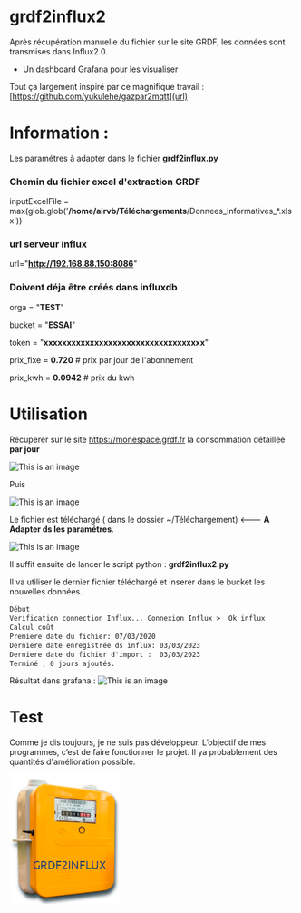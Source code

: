 # grdf2influx2
Après récupération manuelle du fichier sur le site GRDF, les données sont transmises dans Influx2.0.
+ Un dashboard Grafana pour les visualiser

Tout ça largement inspiré par ce magnifique travail : [https://github.com/yukulehe/gazpar2mqtt](url)

# Information :

Les paramétres à adapter dans le fichier **grdf2influx.py**

### Chemin du fichier excel d'extraction GRDF 

inputExcelFile = max(glob.glob('**/home/airvb/Téléchargements**/Donnees_informatives_*.xlsx'))

### url serveur influx

url="**http://192.168.88.150:8086**"

### Doivent déja être créés dans influxdb 
orga = "**TEST**"

bucket = "**ESSAI**"

token = "**xxxxxxxxxxxxxxxxxxxxxxxxxxxxxxxxxxx**"

prix_fixe = **0.720** # prix par jour de l'abonnement

prix_kwh = **0.0942** # prix du kwh

# Utilisation
Récuperer sur le site https://monespace.grdf.fr la consommation détaillée **par jour**

![This is an image](https://i.imgur.com/d8V8U8b.png)

Puis 

![This is an image](https://i.imgur.com/ThJr0Sk.png)

Le fichier est téléchargé ( dans le dossier ~/Téléchargement)                  <--- **A Adapter ds les paramétres**.

![This is an image](https://i.imgur.com/7LP4eSe.png)

Il suffit ensuite de lancer le script python : **grdf2influx2.py**

Il va utiliser le dernier fichier téléchargé et inserer dans le bucket les nouvelles données.

```:~/data_gaz$ ./grdf2influx2.py 
Début
Verification connection Influx... Connexion Influx >  Ok influx
Calcul coût
Premiere date du fichier: 07/03/2020
Derniere date enregistrée ds influx: 03/03/2023
Derniere date du fichier d'import :  03/03/2023
Terminé , 0 jours ajoutés.
```

Résultat dans grafana :
![This is an image](https://i.imgur.com/0Ney8HR.png)


# Test
Comme je dis toujours, je ne suis pas développeur. 
L’objectif de mes programmes, c’est de faire fonctionner le projet. 
Il ya probablement des quantités d'amélioration possible.


![This is an image](https://github.com/airvb/grdf2influx2/blob/35c6079d74667543ede6f436df31017d0d43e131/grdf2influx.png)
